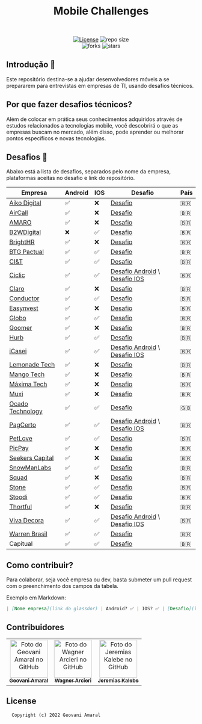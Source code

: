 
<h1 align="center">Mobile Challenges</h1><br/>

<p align="center">
  <a href="https://opensource.org/licenses/MIT"><img alt="License" src="https://img.shields.io/github/license/iamageo/mobile-challenges-2022"/></a>
  <img alt="repo size" src="https://img.shields.io/github/repo-size/iamageo/mobile-challenges-2022"/>
  <br/>
    <img alt="forks" src="https://img.shields.io/github/forks/iamageo/mobile-challenges-2022?style=social"/>
    <img alt="stars" src="https://img.shields.io/github/stars/iamageo/mobile-challenges-2022?style=social"/>
</p>

## Introdução 🏁
Este repositório destina-se a ajudar desenvolvedores móveis a se prepararem para entrevistas em empresas de TI, usando desafios técnicos.

## Por que fazer desafios técnicos?
Além de colocar em prática seus conhecimentos adquiridos através de estudos relacionados a tecnologias mobile, você descobrirá o que as empresas buscam no mercado, além disso, pode aprender ou melhorar pontos específicos e novas tecnologias.

## Desafios 🎈
Abaixo está a lista de desafios, separados pelo nome da empresa, plataformas aceitas no desafio e link do repositório.

|    Empresa   |  Android |   IOS   |    Desafio    | País |
|------------- | ------------- | ------------- | ------------- | ------------- |
| [Aiko Digital](https://www.glassdoor.com.br/Vis%C3%A3o-geral/Trabalhar-na-Aiko-Brazil-EI_IE4729801.13,24.htm) | ✅ | ❌ | [Desafio](https://github.com/aikodigital/teste-android-estagio-v1)| 🇧🇷 |
| [AirCall](https://www.glassdoor.com.br/Vis%C3%A3o-geral/Trabalhar-na-Aircall-EI_IE1146674.13,20.htm) | ✅ | ❌ | [Desafio](https://github.com/aircall/android-test)| 🇧🇷 |
| [AMARO](https://www.glassdoor.com.br/Vis%C3%A3o-geral/Trabalhar-na-AMARO-EI_IE823472.13,18.htm) | ✅ | ❌ | [Desafio](https://github.com/amaroteam/mobile-android-challenge)| 🇧🇷 |
| [B2WDigital](https://www.glassdoor.com.br/Sal%C3%A1rio/B2W-Companhia-Digital-Sal%C3%A1rios-E5899878.htm) | ❌ | ✅ | [Desafio](https://github.com/b2w-marketplace/challenge-ios)| 🇧🇷 |
| [BrightHR](https://www.glassdoor.com.br/Vis%C3%A3o-geral/Trabalhar-na-BrightHR-EI_IE1089598.13,21.htm) | ✅ | ❌ | [Desafio](https://github.com/brighthr/TechnicalTest.Android)| 🇧🇷 |
| [BTG Pactual](https://www.glassdoor.com.br/Avalia%C3%A7%C3%B5es/BTG-Pactual-Avalia%C3%A7%C3%B5es-E411540.htm) | ✅ | ✅ | [Desafio](https://github.com/btgpactualdigitaldev/mobile-challenge)| 🇧🇷 |
| [CI&T](https://www.glassdoor.com.br/Vis%C3%A3o-geral/Trabalhar-na-CI-and-T-EI_IE140265.13,21.htm) | ✅ | ✅ | [Desafio](https://github.com/ciandt-mobile/desafio-mobile)| 🇧🇷 |
| [Ciclic](https://www.glassdoor.com.br/Vis%C3%A3o-geral/Trabalhar-na-Ciclic-EI_IE2788472.13,19.htm) | ✅ | ✅ | [Desafio Android](https://github.com/ciclic/test-android) \ [Desafio IOS](https://github.com/ciclic/test-ios)| 🇧🇷 |
| [Claro](https://www.glassdoor.com.br/Vis%C3%A3o-geral/Trabalhar-na-Claro-EI_IE748887.13,18.htm) | ✅ | ❌ | [Desafio](https://github.com/mobile-clarobrasil/claro-brasil-challenge-android)| 🇧🇷 |
| [Conductor](https://www.glassdoor.com.br/Avalia%C3%A7%C3%B5es/Conductor-Brazil-Avalia%C3%A7%C3%B5es-E1841076.htm) | ✅ | ✅ | [Desafio](https://github.com/marketpayconductor/desafio-mobile)| 🇧🇷 |
| [Easynvest](glassdoor.com/Salary/Nubank-Salaries-E827975.htm) | ✅ | ❌ | [Desafio](https://github.com/easynvest/teste-android)| 🇧🇷 |
| [Globo](https://www.glassdoor.com.br/Avalia%C3%A7%C3%B5es/Globo-Avalia%C3%A7%C3%B5es-E321393.htm) | ✅ | ✅ | [Desafio](https://github.com/globoi/globoplay-desafio-mobile)| 🇧🇷 |
| [Goomer](https://www.glassdoor.com.br/Vis%C3%A3o-geral/Trabalhar-na-Goomer-EI_IE2756050.13,19.htm) | ✅ | ❌ | [Desafio](https://github.com/goomerdev/job-dev-android-interview)| 🇧🇷 |
| [Hurb](https://www.glassdoor.com.br/Vis%C3%A3o-geral/Trabalhar-na-Hurb-EI_IE936163.13,17.htm) | ✅ | ✅ | [Desafio](https://github.com/hurbcom/challenge-alpha)| 🇧🇷 |
| [iCasei](https://www.glassdoor.com.br/Avalia%C3%A7%C3%B5es/iCasei-Avalia%C3%A7%C3%B5es-E2696289.htm) | ✅ | ✅ | [Desafio Android](https://github.com/icasei/teste-android-developer) \ [Desafio IOS](https://github.com/icasei/teste-ios-developer)| 🇧🇷 |
| [Lemonade Tech](https://www.glassdoor.com.br/Vis%C3%A3o-geral/Trabalhar-na-Lemonade-Brazil-EI_IE2685114.13,28.htm) | ✅ | ❌ | [Desafio](https://github.com/LemonadeTech/DesafioAndroid)| 🇧🇷 |
| [Mango Tech](https://www.glassdoor.com.br/Vis%C3%A3o-geral/Trabalhar-na-Mango-Tech-EI_IE7765167.13,23.htm) | ✅ | ❌ | [Desafio](https://github.com/mango-tech/RickAndMortyApp)| 🇧🇷 |
| [Máxima Tech](https://www.glassdoor.com.br/Avalia%C3%A7%C3%B5es/M%C3%A1ximaTech-Goi%C3%A2nia-Avalia%C3%A7%C3%B5es-EI_IE2448236.0,10_IL.11,18_IC2398468.htm) | ✅ | ❌ | [Desafio](https://github.com/talentosmaxima/Android)| 🇧🇷 |
| [Muxi](https://www.glassdoor.com.br/Vis%C3%A3o-geral/Trabalhar-na-MUXI-EI_IE1376293.13,17.htm) | ✅ | ❌ | [Desafio](https://github.com/muxidev/desafio-android)| 🇧🇷|
| [Ocado Technology](https://www.glassdoor.com.br/Vis%C3%A3o-geral/Trabalhar-na-Ocado-Technology-EI_IE995887.13,29.htm) | ✅ | ✅ | [Desafio](https://github.com/ocadotechnology/mobile-challenge)| 🇬🇧 |
| [PagCerto](https://www.glassdoor.com.br/Vis%C3%A3o-geral/Trabalhar-na-Paggcerto-EI_IE2661839.13,22.htm) | ✅ | ✅ | [Desafio Android](https://github.com/paggcerto-sa/desafios/blob/master/mobile-android.md) \ [Desafio IOS](https://github.com/paggcerto-sa/desafios/blob/master/mobile-ios.md)| 🇧🇷 |
| [PetLove](https://www.glassdoor.com.br/Vis%C3%A3o-geral/Trabalhar-na-Petlove-EI_IE2483742.13,20.htm) | ✅ | ✅ | [Desafio](https://github.com/petlove/vagas/tree/master/mobile)| 🇧🇷 |
| [PicPay](https://www.glassdoor.com.br/Avalia%C3%A7%C3%B5es/PicPay-Avalia%C3%A7%C3%B5es-E2020252.htm) | ✅ | ❌ | [Desafio](https://github.com/mobilepicpay/desafio-android)| 🇧🇷 |
| [Seekers Capital](https://www.glassdoor.com.br/Vis%C3%A3o-geral/Trabalhar-na-SEEKERS-Capital-Group-EI_IE2260850.13,34.htm) | ✅ | ❌ | [Desafio](https://github.com/SeekersAdvisorsLabs/hr-mobile-android-test)| 🇧🇷 |
| [SnowManLabs](https://www.glassdoor.com.br/Vis%C3%A3o-geral/Trabalhar-na-Snowman-Labs-EI_IE1325366.13,25.htm) | ✅ | ✅ | [Desafio](https://github.com/snowmanlabs/mobile-challenge)| 🇧🇷 |
| [Squad](https://www.glassdoor.com.br/Vis%C3%A3o-geral/Trabalhar-na-Squad-Brazil-EI_IE5388673.13,25.htm) | ✅ | ❌ | [Desafio](https://github.com/squadbr/Desafio-Android)| 🇧🇷 |
| [Stone](https://www.glassdoor.com.br/Avalia%C3%A7%C3%B5es/Stone-Avalia%C3%A7%C3%B5es-E1093539.htm) | ✅ | ✅ | [Desafio](https://github.com/stone-payments/desafio-mobile/blob/master/store/README.md)| 🇧🇷 |
| [Stoodi](https://www.glassdoor.com.br/Vis%C3%A3o-geral/Trabalhar-na-Stoodi-EI_IE2133850.13,19.htm) | ✅ | ✅ | [Desafio](https://github.com/stoodibr/mobile-challenge)| 🇧🇷 |
| [Thortful](https://www.glassdoor.com.br/Vis%C3%A3o-geral/Trabalhar-na-Thortful-EI_IE3301109.13,21.htm) | ✅ | ❌ | [Desafio](https://github.com/mhasanali/ThortfulTest)| 🇧🇷 |
| [Viva Decora](https://www.glassdoor.com.br/Avalia%C3%A7%C3%B5es/Viva-Decora-Avalia%C3%A7%C3%B5es-E2779238.htm) | ✅ | ✅ | [Desafio Android](https://github.com/vivadecora/vd-android-test) \ [Desafio IOS](https://github.com/vivadecora/ios-teste)| 🇧🇷 |
| [Warren Brasil](https://www.glassdoor.com.br/Avalia%C3%A7%C3%B5es/Warren-Avalia%C3%A7%C3%B5es-E2233093.htm) | ✅ | ✅ | [Desafio](https://github.com/warrenbrasil/desafio-warren-mobile)| 🇧🇷 |
| Capitual |✅|✅| [Desafio](https://github.com/capitual/mobile-challenge) |🇧🇷|


## Como contribuir?
Para colaborar, seja você empresa ou dev, basta submeter um pull request com o preenchimento dos campos da tabela.

Exemplo em Markdown:
```markdown
| [Nome empresa](link do glassdor) | Android? ✅ | IOS? ✅ | [Desafio](link do repositório)|
```

## Contribuidores 
<table>
  <tr>
    <td align="center">
      <a href="https://github.com/iamageo">
        <img src="https://avatars.githubusercontent.com/u/26925002?v=4" width="100px;" alt="Foto do Geovani Amaral no GitHub"/><br>
        <sub>
          <b>Geovani Amaral</b>
        </sub>
      </a>
    </td>
    <td align="center">
      <a href="https://github.com/wagarcdev">
        <img src="https://avatars.githubusercontent.com/u/84655093?v=4" width="100px;" alt="Foto do Wagner Arcieri no GitHub"/><br>
        <sub>
          <b>Wagner Arcieri</b>
        </sub>
      </a>
    </td>
    <td align="center">
      <a href="https://github.com/jkalebe">
        <img src="https://avatars.githubusercontent.com/u/51409555?v=4" width="100px;" alt="Foto do Jeremias Kalebe no GitHub"/><br>
        <sub>
          <b>Jeremias Kalebe</b>
        </sub>
      </a>
    </td>
  </tr>
</table>

## License
```
  Copyright (c) 2022 Geovani Amaral
```
